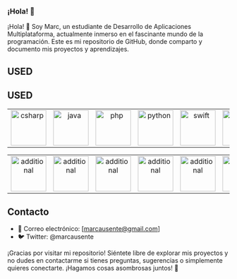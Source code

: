 ### ¡Hola! 👋

¡Hola! 👋 Soy Marc, un estudiante de Desarrollo de Aplicaciones Multiplataforma, actualmente inmerso en el fascinante mundo de la programación. Este es mi repositorio de GitHub, donde comparto y documento mis proyectos y aprendizajes.

## USED

## USED

<table style="width: 100%; border-collapse: collapse; border: none;">
  <tr>
    <td align="center" style="border: none;"><img src="https://github.com/user-attachments/assets/a1e750da-6b97-44c9-84db-8625348611d1" alt="csharp" width="80"/></td>
    <td align="center" style="border: none;"><img src="https://github.com/user-attachments/assets/7b083de8-24aa-46a1-83a1-65f605626489" alt="java" width="80"/></td>
    <td align="center" style="border: none;"><img src="https://github.com/user-attachments/assets/dfd821d7-16b3-42ba-b8b6-5dd1f8ddcba0" alt="php" width="80"/></td>
    <td align="center" style="border: none;"><img src="https://github.com/user-attachments/assets/00a0a736-e24f-4a09-9305-2f3dee4772b0" alt="python" width="80"/></td>
    <td align="center" style="border: none;"><img src="https://github.com/user-attachments/assets/b9687a95-1f01-4fd3-b1f9-f047abd6c95c" alt="swift" width="80"/></td>
    <td align="center" style="border: none;"><img src="https://github.com/user-attachments/assets/c68d4f93-d7d9-48c1-92d7-672a4bde4626" alt="html" width="80"/></td>
    <td align="center" style="border: none;"><img src="https://github.com/user-attachments/assets/a749fec4-180b-46bd-b6c1-eae728e70d9a" alt="css3" width="80"/></td>
    <td align="center" style="border: none;"><img src="https://github.com/user-attachments/assets/9377bcda-a67f-4934-85ad-ef645a549779" alt="unity" width="80"/></td>
  </tr>
</table>

<table style="width: 100%; border-collapse: collapse; border: none;">
  <tr>
    <td align="center" style="border: none;"><img src="https://github.com/user-attachments/assets/c69d897a-556b-464b-a564-f01e3eb0aea8" alt="additional" width="80"/></td>
    <td align="center" style="border: none;"><img src="https://github.com/user-attachments/assets/fb729acd-ccdc-4a91-b2a5-197bdca3bfd7" alt="additional" width="80"/></td>
    <td align="center" style="border: none;"><img src="https://github.com/user-attachments/assets/08ef10b1-6a27-42e2-9598-37b0917450c3" alt="additional" width="80"/></td>
    <td align="center" style="border: none;"><img src="https://github.com/user-attachments/assets/7f327ae7-5e3c-409d-9930-facd9d37dcce" alt="additional" width="80"/></td>
    <td align="center" style="border: none;"><img src="https://github.com/user-attachments/assets/2a8ac0c0-4a3c-4add-bc33-5f55b1c02ddf" alt="additional" width="80"/></td>
    <td align="center" style="border: none;"><img src="https://github.com/user-attachments/assets/aebef539-8939-4e9b-a719-cf2eebd4de52" alt="additional" width="80"/></td>
  </tr>
</table>

## Contacto
- 📧 Correo electrónico: [marcausente@gmail.com]
- 🐦 Twitter: @marcausente

¡Gracias por visitar mi repositorio! Siéntete libre de explorar mis proyectos y no dudes en contactarme si tienes preguntas, sugerencias o simplemente quieres conectarte. ¡Hagamos cosas asombrosas juntos! 🚀
